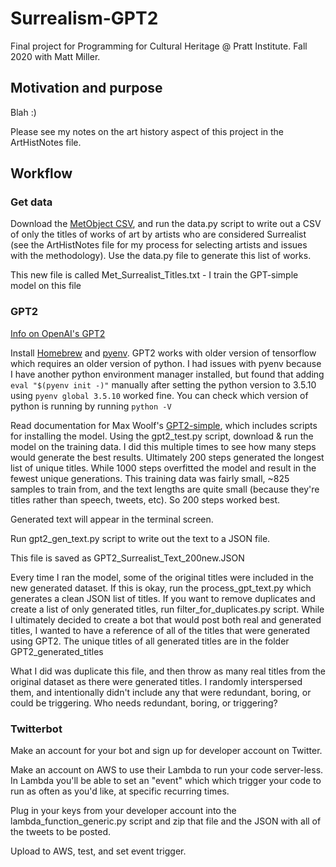 # Surrealism-GPT2
Final project for Programming for Cultural Heritage @ Pratt Institute. Fall 2020 with Matt Miller.


## Motivation and purpose
Blah :)

Please see my notes on the art history aspect of this project in the ArtHistNotes file.

## Workflow

### Get data
 Download the <a href="https://github.com/metmuseum/openaccess">MetObject CSV</a>, and run the data.py script to write out a CSV of only the titles of works of art by artists who are considered Surrealist (see the ArtHistNotes file for my process for selecting artists and issues with the methodology). Use the data.py file to generate this list of works.

 This new file is called Met_Surrealist_Titles.txt - I train the GPT-simple model on this file


### GPT2
[Info on OpenAI's GPT2](https://github.com/openai/gpt-2)

Install <a href="https://brew.sh/">Homebrew</a> and <a href="https://github.com/pyenv/pyenv#locating-the-python-installation">pyenv</a>. GPT2 works with older version of tensorflow which requires an older version of python. I had issues with pyenv because I have another python environment manager installed, but found that adding ```eval "$(pyenv init -)"``` manually after setting the python version to 3.5.10 using ```pyenv global 3.5.10``` worked fine. You can check which version of python is running by running ```python -V```

Read documentation for Max Woolf's [GPT2-simple](https://github.com/minimaxir/gpt-2-simple), which includes scripts for installing the model. Using the gpt2_test.py script, download & run the model on the training data. I did this multiple times to see how many steps would generate the best results. Ultimately 200 steps generated the longest list of unique titles. While 1000 steps overfitted the model and result in the fewest unique generations. This training data was fairly small, ~825 samples to train from, and the text lengths are quite small (because they're titles rather than speech, tweets, etc). So 200 steps worked best.

Generated text will appear in the terminal screen.

Run gpt2_gen_text.py script to write out the text to a JSON file.

This file is saved as GPT2_Surrealist_Text_200new.JSON

Every time I ran the model, some of the original titles were included in the new generated dataset. If this is okay, run the process_gpt_text.py which generates a clean JSON list of titles. If you want to remove duplicates and create a list of only generated titles, run filter_for_duplicates.py script. While I ultimately decided to create a bot that would post both real and generated titles, I wanted to have a reference of all of the titles that were generated using GPT2. The unique titles of all generated titles are in the folder GPT2_generated_titles

What I did was duplicate this file, and then throw as many real titles from the original dataset as there were generated titles. I randomly interspersed them, and intentionally didn't include any that were redundant, boring, or could be triggering. Who needs redundant, boring, or triggering?

### Twitterbot
Make an account for your bot and sign up for developer account on Twitter.

Make an account on AWS to use their Lambda to run your code server-less. In Lambda you'll be able to set an "event" which which trigger your code to run as often as you'd like, at specific recurring times.

Plug in your keys from your developer account into the lambda_function_generic.py script and zip that file and the JSON with all of the tweets to be posted.

Upload to AWS, test, and set event trigger.
